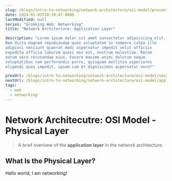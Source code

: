 ```yaml
---
slug: /blogs/intro-to-networking/network-architecture/osi-model/presentation-layer
date: 2024-01-03T20:39:47-0600
lastModified: null
series: "Grokking Web: Networking"
title: "Network Architecture: Application Layer"

description: "Lorem ipsum dolor sit amet consectetur adipisicing elit. 
Rem dicta magnam repudiandae quos voluptatem in tempore culpa illo 
adipisci nesciunt quaerat modi aspernatur impedit velit officiis 
expedita officia laborum quasi eos est, nostrum molestiae. Rerum 
earum vero recusandae eius. Facere maxime animi dolorum eaque 
voluptatibus nam perferendis porro, quisquam mollitia asperiores 
eligendi quos impedit, ipsam cum et dignissimos aspernatur vero?"

prevUrl: /blogs/intro-to-networking/network-architecture/osi-model/session-layer
nextUrl: /blogs/intro-to-networking/network-architecture/osi-model/application-layer
tags:
  - web
  - networking
---
```


# Network Architecutre: OSI Model - Physical Layer
> A brief overivew of the **application layer** in the
> network architecture.

## What Is the Physical Layer?
Hello world, I am networking!